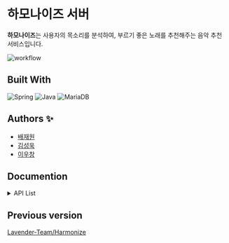 # 하모나이즈 서버

**하모나이즈**는 사용자의 목소리를 분석하여, 부르기 좋은 노래를 추천해주는 음악 추천 서비스입니다.

![workflow](https://github.com/Lavender-Team/Harmonize-server/actions/workflows/gradle.yml/badge.svg)

## Built With

![Spring](https://img.shields.io/badge/Spring-6DB33F?style=for-the-badge&logo=spring&logoColor=white)
![Java](https://img.shields.io/badge/Java-ED8B00?style=for-the-badge&logo=java&logoColor=white)
![MariaDB](https://img.shields.io/badge/MariaDB-003545?style=for-the-badge&logo=mariadb&logoColor=white)

## Authors ✨

* [배재원](https://github.com/JaewonB37)
* [김성욱](https://github.com/sori9899)
* [이우창](https://github.com/changi1122)

## Documention

<details>
  <summary>API List</summary>

### [MusicController](https://github.com/Lavender-Team/Harmonize-server/blob/develop/src/main/java/kr/ac/chungbuk/harmonize/controller/MusicController.java)

|   Domain   | Index | Method | URI                     | Description     |
|:----------:|:-----:|--------|-------------------------|-----------------|
| /api/music |   1   | POST   | /                       | 음악 생성           |
|            |   2   | PUT    | /{musicId}              | 음악 수정           |
|            |   3   | DELETE | /{musicId}              | 음악 삭제           |
|            |   4   | POST   | /bulk                   | 음악 벌크 업로드       |
|            |   5   | GET    | /{musicId}              | 음악 상세 조회        |
|            |   5   | GET    | /{musicId}              | 음악 상세 조회        |
|            |   6   | GET    | /                       | 음악 목록 조회        |
|            |   7   | GET    | /search                 | 음악 상세 검색        |
|            |   8   | GET    | /rank                   | 인기곡 목록 조회       |
|            |   9   | GET    | /recent                 | 최신 음악 목록 조회     |
|            |  10   | GET    | /theme                  | 전체 테마 목록 조회     |
|            |  11   | GET    | /theme/music            | 특정 테마의 음악 목록 조회 |
|            |  12   | GET    | /count                  | 전체 음악 수 조회      |
|            |  13   | GET    | /albumcover/{filename}  | 앨범커버 파일 다운로드    |


### [MusicAnalysisController](https://github.com/Lavender-Team/Harmonize-server/blob/develop/src/main/java/kr/ac/chungbuk/harmonize/controller/MusicAnalysisController.java)

|   Domain   | Index | Method | URI                            | Description         |
|:----------:|:-----:|--------|--------------------------------|---------------------|
| /api/music |  20   | POST   | /{musicId}/files               | 음악 및 가사 파일 업로드      |
|            |  21   | POST   | /bulk/files                    | 앨범커버, 음악, 가사 벌크 업로드 |
|            |  22   | POST   | /{musicId}/analyze             | 음악 분석 요청            |
|            |  23   | PUT    | /{musicId}/delete?action=value | Pitch 값 제거 요청       |
|            |  24   | PUT    | /{musicId}/delete?action=range | Pitch 범위 제거 요청      |
|            |  25   | GET    | /audio/{filename}              | 음악 파일 다운로드          |
|            |  26   | GET    | /pitch/{musicId}               | Pitch 그래프 파일 다운로드   |
|            |  27   | GET    | /pitch/audio/{musicId}         | Pitch 오디오 파일 다운로드   |


### [MusicActionController](https://github.com/Lavender-Team/Harmonize-server/blob/develop/src/main/java/kr/ac/chungbuk/harmonize/controller/MusicActionController.java)

|   Domain   | Index | Method | URI             | Description   |
|:----------:|:-----:|--------|-----------------|---------------|
| /api/music |  30   | POST   | /{musicId}/like | 북마크(좋아요)      |
|            |  31   | DELETE | /{musicId}/like | 북마크(좋아요) 취소   |
|            |  32   | GET    | /bookmarked     | 북마크한 음악 목록 조회 |


### [ArtistController](https://github.com/Lavender-Team/Harmonize-server/blob/develop/src/main/java/kr/ac/chungbuk/harmonize/controller/ArtistController.java)

|   Domain    | Index | Method | URI                 | Description     |
|:-----------:|:-----:|--------|---------------------|-----------------|
| /api/artist |  40   | POST   | /                   | 가수 등록           |
|             |  41   | PUT    | /{artistId}         | 가수 수정           |
|             |  42   | DELETE | /{artistId}         | 가수 삭제           |
|             |  43   | GET    | /                   | 가수 목록 조회        |
|             |  44   | GET    | /{artistId}         | 가수 상세 조회        |
|             |  45   | GET    | /count              | 전체 가수 수 조회      |
|             |  46   | GET    | /profile/{filename} | 프로필 이미지 파일 다운로드 |


### [GroupController](https://github.com/Lavender-Team/Harmonize-server/blob/develop/src/main/java/kr/ac/chungbuk/harmonize/controller/GroupController.java)

|   Domain   | Index | Method | URI                 | Description     |
|:----------:|:-----:|--------|---------------------|-----------------|
| /api/group |  50   | POST   | /                   | 그룹 등록           |
|            |  51   | PUT    | /{groupId}          | 그룹 수정           |
|            |  52   | DELETE | /{groupId}          | 그룹 삭제           |
|            |  53   | GET    | /                   | 그룹 목록 조회        |
|            |  54   | GET    | /{groupId}          | 그룹 상세 조회        |
|            |  55   | GET    | /profile/{filename} | 프로필 이미지 파일 다운로드 |


### [UserController](https://github.com/Lavender-Team/Harmonize-server/blob/develop/src/main/java/kr/ac/chungbuk/harmonize/controller/UserController.java)

|  Domain   | Index | Method | URI               | Description  |
|:---------:|:-----:|--------|-------------------|--------------|
| /api/user |  61   | POST   | /                 | 사용자 생성       |
|           |  62   | PUT    | /{userId}         | 사용자 수정 (사용자) |
|           |  63   | PUT    | /admin/{userId}   | 사용자 수정 (어드민) |
|           |  64   | DELETE | /{userId}         | 사용자 삭제       |
|           |  65   | GET    | /{userId}         | 사용자 상세 조회    |
|           |  66   | GET    | /                 | 사용자 목록 조회    |
|           |  67   | POST   | /login            | 로그인          |
|           |  68   | GET    | /logout           | 로그아웃         |
|           |  69   | GET    | /auth/currentuser | 로그인된 사용자 조회  |
|           |  70   | GET    | /count            | 전체 사용자 수 조회  |


### [LogController](https://github.com/Lavender-Team/Harmonize-server/blob/develop/src/main/java/kr/ac/chungbuk/harmonize/controller/LogController.java)

|  Domain  | Index | Method | URI         | Description        |
|:--------:|:-----:|--------|-------------|--------------------|
| /api/log |  81   | GET    | /bulk       | 벌크 업로드 결과 조회       |
|          |  82   | DELETE | /bulk       | 벌크 업로드 결과 삭제       |
|          |  83   | GET    | /bulk/files | 파일 벌크 업로드 결과 조회    |
|          |  84   | DELETE | /bulk/files | 파일 벌크 업로드 결과 로그 삭제 |

</details>

## Previous version

[Lavender-Team/Harmonize](https://github.com/Lavender-Team/Harmonize)
